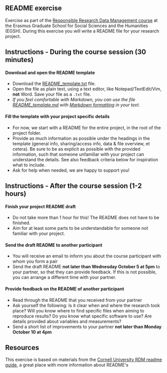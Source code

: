 ## README exercise 

Exercise as part of the [Responsible Research Data Management course](https://www.egsh.eur.nl/doctoral-education/phd-course-guide/responsible-research-data-management-rdm/) at the Erasmus Graduate School for Social Sciences and the Humanities (EGSH). During this exercise you will write a README file for your research project.  

## Instructions -  During the course session (30 minutes)

#### Download and open the README template
- Download the [README_template.txt](https://github.com/eduardklap/readme-exercise/files/8715518/README_template.txt)
file. 
- Open the file as plain text, using a text editor, like Notepad/TextEdit/Vim, **not** Word. Save your file as a `.txt` file.
- _If you feel comfortable with Markdown, you can use the file [README_template.md](https://github.com/eduardklap/readme-exercise/files/8715526/README_template.md) with [Markdown formatting](https://www.markdownguide.org/basic-syntax/) in your text._

#### Fill the template with your project specific details
- For now, we start with a README for the entire project, in the root of the project folder.
- Provide as much information as possible under the headings in the template (general info, sharing/access info, data & file overview, et cetera). Be sure to be as explicit as possible with the provided information, such that someone unfamiliar with your project can understand the details. See also feedback criteria below for inspiration what to include.
- Ask for help when needed, we are happy to support you! 

## Instructions - After the course session (1-2 hours)

#### Finish your project README draft
- Do not take more than 1 hour for this! The README does not have to be finished.
- Aim for at least some parts to be understandable for someone not familiar with your project.

#### Send the draft README to another participant
- You will receive an email to inform you about the course participant with whom you form a pair
- Send the draft README **not later than Wednesday October 5 at 5pm** to your partner, so that they can provide feedback. If this is not possible, you can arrange a different time with your partner.

#### Provide feedback on the README of another participant
- Read through the README that you received from your partner
- Ask yourself the following: Is it clear when and where the research took place? Will you know where to find specific files when aiming to reproduce results? Do you know what specific software to use? Are details provided about variables and measurements?
- Send a short list of improvements to your partner **not later than Monday October 10 at 4pm** 

## Resources
This exercise is based on materials from the [Cornell University RDM readme guide](https://data.research.cornell.edu/content/readme), a great place with more information about README's

